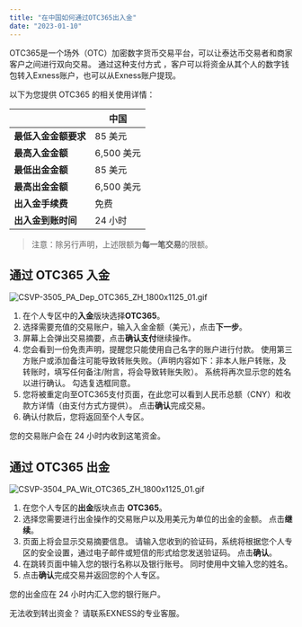 ```yaml
---
title: "在中国如何通过OTC365出入金"
date: "2023-01-10"
---
```


OTC365是一个场外（OTC）加密数字货币交易平台，可以让泰达币交易者和商家客户之间进行双向交易。 通过这种支付方式 ，客户可以将资金从其个人的数字钱包转入Exness账户，也可以从Exness账户提现。

以下为您提供 OTC365 的相关使用详情：

|   | 中国 |
| --- | --- |
| **最低入金金额要求** | 85 美元 |
| **最高入金金额** | 6,500 美元 |
| **最低出金金额** | 85 美元 |
| **最高出金金额** | 6,500 美元 |
| **出入金手续费** | 免费 |
| **出入金到账时间** | 24 小时 |

> 注意：除另行声明，上述限额为**每一笔交易**的限额。

## 通过 OTC365 入金

![CSVP-3505_PA_Dep_OTC365_ZH_1800x1125_01.gif](https://cdn.jsdelivr.net/gh/jarlin8/OSS@main/exhelp/CSVP-3505_PA_Dep_OTC365_ZH_1800x1125_01.gif)

1. 在个人专区中的**入金**版块选择**OTC365**。
2. 选择需要充值的交易账户，输入入金金额（美元），点击**下一步**。
3. 屏幕上会弹出交易摘要，点击**确认支付**继续操作。
4. 您会看到一份免责声明，提醒您只能使用自己名字的账户进行付款。 使用第三方账户或添加备注可能导致转账失败。（声明内容如下：非本人账户转账，及转账时，填写任何备注/附言，将会导致转账失败）。 系统将再次显示您的姓名以进行确认。 勾选复选框同意。
5. 您将被重定向至OTC365支付页面，在此您可以看到人民币总额（CNY）和收款方详情（由支付方式方提供）。 点击**确认**完成交易。
6. 确认付款后，您将返回至个人专区。

您的交易账户会在 24 小时内收到这笔资金。

## 通过 OTC365 出金

![CSVP-3504_PA_Wit_OTC365_ZH_1800x1125_01.gif](https://cdn.jsdelivr.net/gh/jarlin8/OSS@main/exhelp/CSVP-3504_PA_Wit_OTC365_ZH_1800x1125_01.gif)

1. 在您个人专区的**出金**版块点击 **OTC365**。
2. 选择您需要进行出金操作的交易账户以及用美元为单位的出金的金额。 点击**继续**。
3. 页面上将会显示交易摘要信息。 请输入您收到的验证码，系统将根据您个人专区的安全设置，通过电子邮件或短信的形式给您发送验证码。 点击**确认**。
4. 在跳转页面中输入您的银行名称以及银行账号。 同时使用中文输入您的姓名。
5. 点击**确认**完成交易并返回您的个人专区。

您的出金应在 24 小时内汇入您的银行账户。

无法收到转出资金？ 请联系EXNESS的专业客服。
